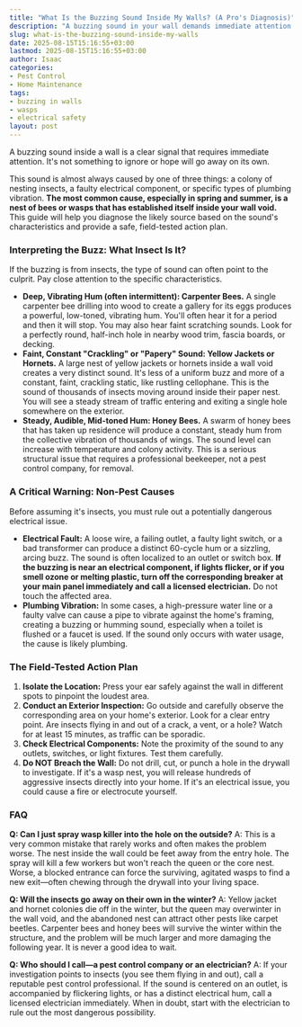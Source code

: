 ```yaml
---
title: "What Is the Buzzing Sound Inside My Walls? (A Pro's Diagnosis)"
description: "A buzzing sound in your wall demands immediate attention. This expert guide helps you identify the cause—from bees to a dangerous electrical fault—and explains what to do next."
slug: what-is-the-buzzing-sound-inside-my-walls
date: 2025-08-15T15:16:55+03:00
lastmod: 2025-08-15T15:16:55+03:00
author: Isaac
categories:
- Pest Control
- Home Maintenance
tags:
- buzzing in walls
- wasps
- electrical safety
layout: post
---
```

A buzzing sound inside a wall is a clear signal that requires immediate attention. It's not something to ignore or hope will go away on its own.

This sound is almost always caused by one of three things: a colony of nesting insects, a faulty electrical component, or specific types of plumbing vibration. **The most common cause, especially in spring and summer, is a nest of bees or wasps that has established itself inside your wall void.** This guide will help you diagnose the likely source based on the sound's characteristics and provide a safe, field-tested action plan.

### Interpreting the Buzz: What Insect Is It?

If the buzzing is from insects, the type of sound can often point to the culprit. Pay close attention to the specific characteristics.

*   **Deep, Vibrating Hum (often intermittent): Carpenter Bees.** A single carpenter bee drilling into wood to create a gallery for its eggs produces a powerful, low-toned, vibrating hum. You'll often hear it for a period and then it will stop. You may also hear faint scratching sounds. Look for a perfectly round, half-inch hole in nearby wood trim, fascia boards, or decking.
*   **Faint, Constant "Crackling" or "Papery" Sound: Yellow Jackets or Hornets.** A large nest of yellow jackets or hornets inside a wall void creates a very distinct sound. It's less of a uniform buzz and more of a constant, faint, crackling static, like rustling cellophane. This is the sound of thousands of insects moving around inside their paper nest. You will see a steady stream of traffic entering and exiting a single hole somewhere on the exterior.
*   **Steady, Audible, Mid-toned Hum: Honey Bees.** A swarm of honey bees that has taken up residence will produce a constant, steady hum from the collective vibration of thousands of wings. The sound level can increase with temperature and colony activity. This is a serious structural issue that requires a professional beekeeper, not a pest control company, for removal.

### A Critical Warning: Non-Pest Causes

Before assuming it's insects, you must rule out a potentially dangerous electrical issue.

*   **Electrical Fault:** A loose wire, a failing outlet, a faulty light switch, or a bad transformer can produce a distinct 60-cycle hum or a sizzling, arcing buzz. The sound is often localized to an outlet or switch box. **If the buzzing is near an electrical component, if lights flicker, or if you smell ozone or melting plastic, turn off the corresponding breaker at your main panel immediately and call a licensed electrician.** Do not touch the affected area.
*   **Plumbing Vibration:** In some cases, a high-pressure water line or a faulty valve can cause a pipe to vibrate against the home's framing, creating a buzzing or humming sound, especially when a toilet is flushed or a faucet is used. If the sound only occurs with water usage, the cause is likely plumbing.

### The Field-Tested Action Plan

1.  **Isolate the Location:** Press your ear safely against the wall in different spots to pinpoint the loudest area.
2.  **Conduct an Exterior Inspection:** Go outside and carefully observe the corresponding area on your home's exterior. Look for a clear entry point. Are insects flying in and out of a crack, a vent, or a hole? Watch for at least 15 minutes, as traffic can be sporadic.
3.  **Check Electrical Components:** Note the proximity of the sound to any outlets, switches, or light fixtures. Test them carefully.
4.  **Do NOT Breach the Wall:** Do not drill, cut, or punch a hole in the drywall to investigate. If it's a wasp nest, you will release hundreds of aggressive insects directly into your home. If it's an electrical issue, you could cause a fire or electrocute yourself.

### FAQ

**Q: Can I just spray wasp killer into the hole on the outside?**
A: This is a very common mistake that rarely works and often makes the problem worse. The nest inside the wall could be feet away from the entry hole. The spray will kill a few workers but won't reach the queen or the core nest. Worse, a blocked entrance can force the surviving, agitated wasps to find a new exit—often chewing through the drywall into your living space.

**Q: Will the insects go away on their own in the winter?**
A: Yellow jacket and hornet colonies die off in the winter, but the queen may overwinter in the wall void, and the abandoned nest can attract other pests like carpet beetles. Carpenter bees and honey bees will survive the winter within the structure, and the problem will be much larger and more damaging the following year. It is never a good idea to wait.

**Q: Who should I call—a pest control company or an electrician?**
A: If your investigation points to insects (you see them flying in and out), call a reputable pest control professional. If the sound is centered on an outlet, is accompanied by flickering lights, or has a distinct electrical hum, call a licensed electrician immediately. When in doubt, start with the electrician to rule out the most dangerous possibility.
